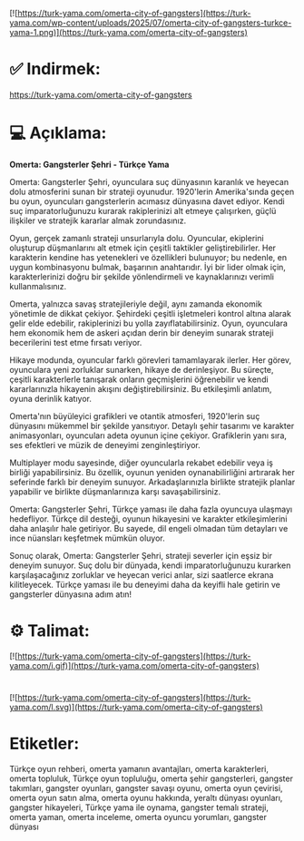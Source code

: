 [![https://turk-yama.com/omerta-city-of-gangsters](https://turk-yama.com/wp-content/uploads/2025/07/omerta-city-of-gangsters-turkce-yama-1.png)](https://turk-yama.com/omerta-city-of-gangsters)
# ✅ Indirmek:
https://turk-yama.com/omerta-city-of-gangsters
# 💻 Açıklama:
**Omerta: Gangsterler Şehri - Türkçe Yama**

Omerta: Gangsterler Şehri, oyunculara suç dünyasının karanlık ve heyecan dolu atmosferini sunan bir strateji oyunudur. 1920'lerin Amerika'sında geçen bu oyun, oyuncuları gangsterlerin acımasız dünyasına davet ediyor. Kendi suç imparatorluğunuzu kurarak rakiplerinizi alt etmeye çalışırken, güçlü ilişkiler ve stratejik kararlar almak zorundasınız.

Oyun, gerçek zamanlı strateji unsurlarıyla dolu. Oyuncular, ekiplerini oluşturup düşmanlarını alt etmek için çeşitli taktikler geliştirebilirler. Her karakterin kendine has yetenekleri ve özellikleri bulunuyor; bu nedenle, en uygun kombinasyonu bulmak, başarının anahtarıdır. İyi bir lider olmak için, karakterlerinizi doğru bir şekilde yönlendirmeli ve kaynaklarınızı verimli kullanmalısınız.

Omerta, yalnızca savaş stratejileriyle değil, aynı zamanda ekonomik yönetimle de dikkat çekiyor. Şehirdeki çeşitli işletmeleri kontrol altına alarak gelir elde edebilir, rakiplerinizi bu yolla zayıflatabilirsiniz. Oyun, oyunculara hem ekonomik hem de askeri açıdan derin bir deneyim sunarak strateji becerilerini test etme fırsatı veriyor.

Hikaye modunda, oyuncular farklı görevleri tamamlayarak ilerler. Her görev, oyunculara yeni zorluklar sunarken, hikaye de derinleşiyor. Bu süreçte, çeşitli karakterlerle tanışarak onların geçmişlerini öğrenebilir ve kendi kararlarınızla hikayenin akışını değiştirebilirsiniz. Bu etkileşimli anlatım, oyuna derinlik katıyor.

Omerta'nın büyüleyici grafikleri ve otantik atmosferi, 1920'lerin suç dünyasını mükemmel bir şekilde yansıtıyor. Detaylı şehir tasarımı ve karakter animasyonları, oyuncuları adeta oyunun içine çekiyor. Grafiklerin yanı sıra, ses efektleri ve müzik de deneyimi zenginleştiriyor.

Multiplayer modu sayesinde, diğer oyuncularla rekabet edebilir veya iş birliği yapabilirsiniz. Bu özellik, oyunun yeniden oynanabilirliğini artırarak her seferinde farklı bir deneyim sunuyor. Arkadaşlarınızla birlikte stratejik planlar yapabilir ve birlikte düşmanlarınıza karşı savaşabilirsiniz.

Omerta: Gangsterler Şehri, Türkçe yaması ile daha fazla oyuncuya ulaşmayı hedefliyor. Türkçe dil desteği, oyunun hikayesini ve karakter etkileşimlerini daha anlaşılır hale getiriyor. Bu sayede, dil engeli olmadan tüm detayları ve ince nüansları keşfetmek mümkün oluyor.

Sonuç olarak, Omerta: Gangsterler Şehri, strateji severler için eşsiz bir deneyim sunuyor. Suç dolu bir dünyada, kendi imparatorluğunuzu kurarken karşılaşacağınız zorluklar ve heyecan verici anlar, sizi saatlerce ekrana kilitleyecek. Türkçe yaması ile bu deneyimi daha da keyifli hale getirin ve gangsterler dünyasına adım atın!
# ⚙️ Talimat:
[![https://turk-yama.com/omerta-city-of-gangsters](https://turk-yama.com/i.gif)](https://turk-yama.com/omerta-city-of-gangsters)
#
[![https://turk-yama.com/omerta-city-of-gangsters](https://turk-yama.com/l.svg)](https://turk-yama.com/omerta-city-of-gangsters)
# Etiketler:
Türkçe oyun rehberi, omerta yamanın avantajları, omerta karakterleri, omerta topluluk, Türkçe oyun topluluğu, omerta şehir gangsterleri, gangster takımları, gangster oyunları, gangster savaşı oyunu, omerta oyun çevirisi, omerta oyun satın alma, omerta oyunu hakkında, yeraltı dünyası oyunları, gangster hikayeleri, Türkçe yama ile oynama, gangster temalı strateji, omerta yaman, omerta inceleme, omerta oyuncu yorumları, gangster dünyası


